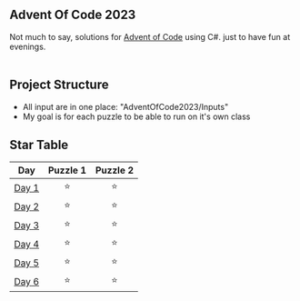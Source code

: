 ## Advent Of Code 2023

Not much to say, solutions for [Advent of Code](https://adventofcode.com/) using C#. just to have fun at evenings. <br>
<br>

## Project Structure
- All input are in one place: "AdventOfCode2023/Inputs"
- My goal is for each puzzle to be able to run on it's own class

## Star Table

| Day  | Puzzle 1 | Puzzle 2 |
| ------------- | :---: | :---: |
| [Day 1](https://adventofcode.com/2023/day/1)  | :star:  | :star:  |
| [Day 2](https://adventofcode.com/2023/day/2)  | :star:  | :star:  |
| [Day 3](https://adventofcode.com/2023/day/3)  | :star:  | :star:  |
| [Day 4](https://adventofcode.com/2023/day/4)  | :star:  | :star:  |
| [Day 5](https://adventofcode.com/2023/day/5)  | :star:  | :star:  |
| [Day 6](https://adventofcode.com/2023/day/6)  | :star:  | :star:  |
